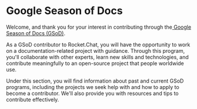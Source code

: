 # Google Season of Docs

Welcome, and thank you for your interest in contributing through the[ Google Season of Docs (GSoD)](https://developers.google.com/season-of-docs).

As a GSoD contributor to Rocket.Chat, you will have the opportunity to work on a documentation-related project with guidance. Through this program, you'll collaborate with other experts, learn new skills and technologies, and contribute meaningfully to an open-source project that people worldwide use.

Under this section, you will find information about past and current GSoD programs, including the projects we seek help with and how to apply to become a contributor. We'll also provide you with resources and tips to contribute effectively.
